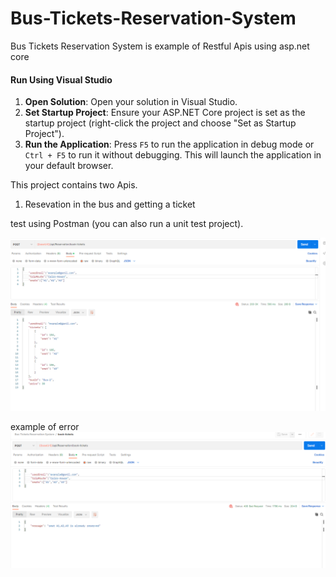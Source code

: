 # Bus-Tickets-Reservation-System

Bus Tickets Reservation System is example of Restful Apis using asp.net core  

#### **Run Using Visual Studio**

1. **Open Solution**: Open your solution in Visual Studio.
2. **Set Startup Project**: Ensure your ASP.NET Core project is set as the startup project (right-click the project and choose "Set as Startup Project").
3. **Run the Application**: Press `F5` to run the application in debug mode or `Ctrl + F5` to run it without debugging. This will launch the application in your default browser.

This project contains two Apis.

1. Resevation in the bus and getting a ticket

test using Postman (you can also run a unit test project).

![](images/BookTickets.png)

example of error 
![](images/BookTickets-error.png)
